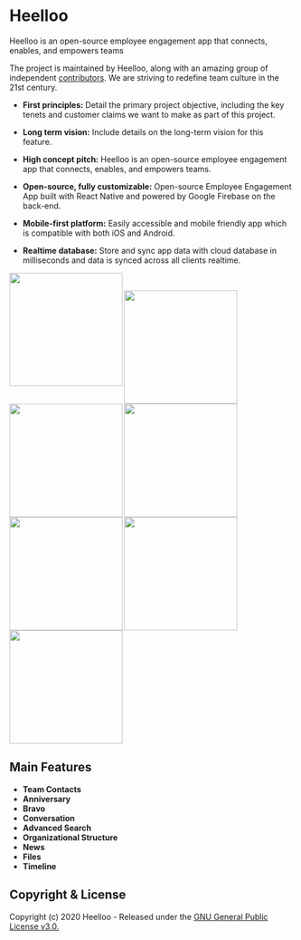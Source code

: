 # Heelloo

Heelloo is an open-source employee engagement app that connects, enables, and empowers teams

The project is maintained by Heelloo, along with an amazing group of independent [contributors](https://github.com/heellooapp/heelloo/graphs/contributors). We are striving to redefine team culture in the 21st century.

* **First principles:** Detail the primary project objective, including the key tenets and customer claims we want to make as part of this project.

* **Long term vision:** Include details on the long-term vision for this feature.

* **High concept pitch:** Heelloo is an open-source employee engagement app that connects, enables, and empowers teams.

* **Open-source, fully customizable:** Open-source Employee Engagement App built with React Native and powered by Google Firebase on the back-end.

* **Mobile-first platform:** Easily accessible and mobile friendly app which is compatible with both iOS and Android.

* **Realtime database:** Store and sync app data with cloud database in milliseconds and data is synced across all clients realtime.

<img src="https://heelloo-app.s3.amazonaws.com/Group+206.png" width="200" align="left" /> &nbsp;

<img src="https://heelloo-app.s3.amazonaws.com/Group+209.png" width="200" align="left" > &nbsp;

<img src="https://heelloo-app.s3.amazonaws.com/Group+212.png" width="200" align="left" > &nbsp;

<img src="https://heelloo-app.s3.amazonaws.com/Group+214.png" width="200" align="left"> &nbsp;

<img src="https://heelloo-app.s3.amazonaws.com/Group+217.png" width="200" align="left">

<img src="https://heelloo-app.s3.amazonaws.com/Group+223.png" width="200" align="left">

<img src="https://heelloo-app.s3.amazonaws.com/Group+226.png" width="200">

## **Main Features**

* **Team Contacts**
* **Anniversary**
* **Bravo**
* **Conversation**
* **Advanced Search**
* **Organizational Structure**
* **News**
* **Files**
* **Timeline**

## Copyright & License
Copyright (c) 2020 Heelloo - Released under the [GNU General Public License v3.0.](https://github.com/heellooapp/heelloo/blob/master/LICENSE.md)
